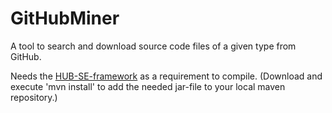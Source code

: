 # GitHubMiner

A tool to search and download source code files of a given type from GitHub.

Needs the [HUB-SE-framework](https://github.com/hub-se/HUB-SE-framework) as a requirement to compile. (Download and execute 'mvn install' to add the needed jar-file to your local maven repository.)
